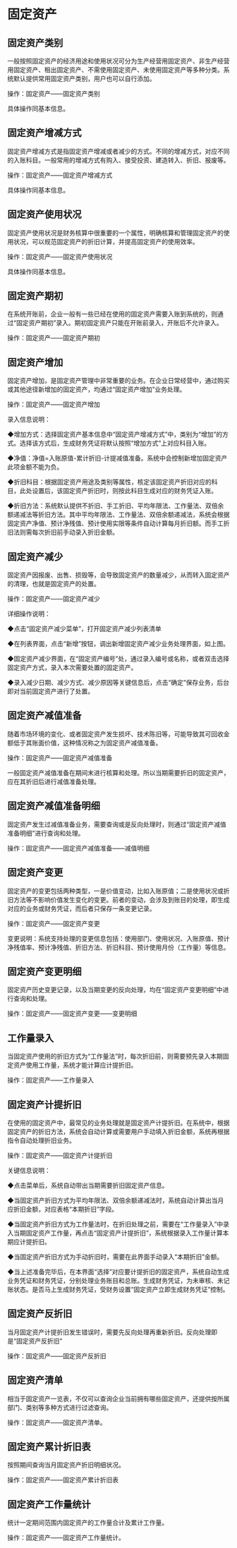 # 固定资产<Badge text="辉煌系列" />
## 固定资产类别

一般按照固定资产的经济用途和使用状况可分为生产经营用固定资产、非生产经营用固定资产、租出固定资产、不需使用固定资产、未使用固定资产等多种分类。系统默认提供常用固定资产类别，用户也可以自行添加。

操作：固定资产——固定资产类别

具体操作同基本信息。


## 固定资产增减方式

固定资产增减方式是指固定资产增减或者减少的方式。不同的增减方式，对应不同的入账科目。一般常用的增减方式有购入、接受投资、建造转入、折旧、报废等。

操作：固定资产——固定资产增减方式

具体操作同基本信息。


## 固定资产使用状况

固定资产使用状况是财务核算中很重要的一个属性，明确核算和管理固定资产的使用状况，可以规范固定资产的折旧计算，并提高固定资产的使用效率。

操作：固定资产——固定资产使用状况

具体操作同基本信息。


## 固定资产期初

在系统开账前，企业一般有一些已经在使用的固定资产需要入账到系统的，则通过“固定资产期初”录入。期初固定资产只能在开账前录入，开账后不允许录入。

操作：固定资产——固定资产期初


## 固定资产增加

固定资产增加，是固定资产管理中非常重要的业务。在企业日常经营中，通过购买或其他途径新增加的固定资产，均通过“固定资产增加”业务处理。

操作：固定资产——固定资产增加

录入信息说明：

◆增加方式：选择固定资产基本信息中“固定资产增减方式”中，类别为“增加”的方式。选择该方式后，生成财务凭证将默认按照“增加方式”上对应科目入账。

◆净值：净值=入账原值-累计折旧-计提减值准备。系统中会控制新增加固定资产此项金额不能为负。

◆折旧科目：根据固定资产用途及类别等属性，核定该固定资产折旧对应的科目，此处设置后，该固定资产折旧时，则按此科目生成对应的财务凭证入账。

◆折旧方法：系统默认提供不折旧、手工折旧、平均年限法、工作量法、双倍余额递减法等折旧方法。其中平均年限法、工作量法、双倍余额递减法，系统会根据固定资产净值、预计净残值、预计使用实限等条件自动计算每月折旧额。而手工折旧法则需每次折旧前手动录入折旧金额。


## 固定资产减少

固定资产因报废、出售、损毁等，会导致固定资产的数量减少，从而转入固定资产的清理，也就是固定资产的处置。

操作：固定资产——固定资产减少

详细操作说明：

◆点击“固定资产减少菜单”，打开固定资产减少列表清单

◆在列表界面，点击“新增”按钮，调出新增固定资产减少业务处理界面，如上图。

◆固定资产减少界面，在“固定资产编号”处，通过录入编号或名称，或者双击选择固定资产方式，录入本次需要处置的固定资产。

◆录入减少日期、减少方式、减少原因等关键信息后，点击“确定”保存业务，后台即对当前固定资产进行了处置。


## 固定资产减值准备

随着市场环境的变化、或者固定资产发生损坏、技术陈旧等，可能导致其可回收金额低于其账面价值，这种情况称之为固定资产减值准备。

操作：固定资产——固定资产减值准备

一般固定资产减值准备在期间末进行核算和处理。所以当期需要折旧的固定资产，应在其折旧后进行减值准备处理。


## 固定资产减值准备明细

固定资产发生过减值准备业务，需要查询或是反向处理时，则通过“固定资产减值准备明细”进行查询和处理。

操作：固定资产——固定资产减值准备——减值明细


## 固定资产变更

固定资产的变更包括两种类型，一是价值变动，比如入账原值；二是使用状况或折旧方法等不影响价值发生变化的变更。前者的变动，会涉及到账目的处理，即生成对应的业务或财务凭证，而后者只保存一条变更记录。

操作：固定资产——固定资产变更

变更说明：系统支持处理的变更信息包括：使用部门、使用状况、入账原值、预计净残值率、预计净残值、折旧方法、折旧科目、预计使用月份（工作量）等信息。


## 固定资产变更明细

固定资产历史变更记录，以及当期变更的反向处理，均在“固定资产变更明细”中进行查询和处理。

操作：固定资产——固定资产变更——变更明细


## 工作量录入

当固定资产使用的折旧方式为“工作量法”时，每次折旧前，则需要预先录入本期固定资产使用工作量，系统才能计算应计提折旧。

操作：固定资产——工作量录入


## 固定资产计提折旧

在使用的固定资产中，最常见的业务处理就是固定资产计提折旧。在系统中，根据固定资产的折旧方法，系统会自动计算或需要用户手动填入折旧金额，系统再根据指令自动处理折旧业务。

操作：固定资产——固定资产计提折旧

关键信息说明：

◆点击菜单后，系统自动带出当期需要折旧固定资产信息。

◆当固定资产折旧方式为平均年限法、双倍余额递减法时，系统自动计算出当月应折旧金额，对应表格“本期折旧”字段。

◆当固定资产折旧方式为工作量法时，在折旧处理之前，需要在“工作量录入”中录入当期固定资产工作量，再点击“固定资产计提折旧”，系统根据录入工作量计算本期应计提折旧。

◆当固定资产折旧方式为手动折旧时，需要在此界面手动录入“本期折旧”金额。

◆当上述准备完毕后，在本界面“选择”对应要计提折旧的固定资产，系统自动生成业务凭证和财务凭证，分别处理业务账目和总账。生成财务凭证，为未审核、未记账状态。是否马上生成财务凭证，受财务设置“固定资产立即生成财务凭证”控制。


## 固定资产反折旧

当月固定资产计提折旧发生错误时，需要先反向处理再重新折旧。反向处理即是“固定资产反折旧”

操作：固定资产——固定资产反折旧


## 固定资产清单

相当于固定资产一览表，不仅可以查询企业当前拥有哪些固定资产，还提供按所属部门、类别等多种方式进行过滤查询。

操作：固定资产——固定资产清单。


## 固定资产累计折旧表

按照期间查询当月固定资产折旧明细状况。

操作：固定资产——固定资产累计折旧表


## 固定资产工作量统计

统计一定期间范围内固定资产的工作量合计及累计工作量。

操作：固定资产——固定资产工作量统计。
